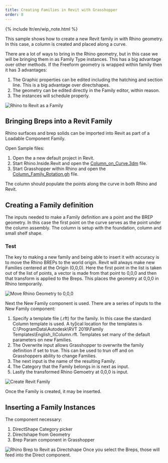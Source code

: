 ```yaml
---
title: Creating Families in Revit with Grasshopper
order: 8
---
```


{% include ltr/en/wip_note.html %}

This sample shows how to create a new Revit family in with Rhino geometry. In this case, a column is created and placed along a curve.

There are a lot of ways to bring in the Rhino geometry, but in this case we will be bringing them in as Family Type instances. This has a big advantage over other methods.  If the Freeform geometry is wrapped within family then it has 3 advantages:

1. The Graphic properties can be edited including the hatching and section line.  This is a big advantage over directshapes.
2. The geometry can be edited directly in the Family editor, within reason.
3. The instances will schedule properly.

![Rhino to Revit as a Family](/static/images/column_family_final.jpg)

## Bringing Breps into a Revit Family
Rhino surfaces and brep solids can be imported into Revit as part of a Loadable Component Family.

Open Sample files:
1. Open the a new default project in Revit.
1. Start Rhino.Inside.Revit and open the [Column_on_Curve.3dm](/Column_on_Curve.3dm) file.
1. Start Grasshopper within Rhino and open the [Column_Family_Rotation.gh](/Column_Family_Rotation.gh) file.

The column should populate the points along the curve in both Rhino and Revit.

## Creating a Family definition

The inputs needed to make a Family definition are a point and the BREP geometry. In this case the first point on the curve serves as the point under the column assembly.  The column is setup with the foundation, column and small shelf shape.

### Test

The key to making a new family and being able to insert it with accuracy is to move the Rhino BREPs to the world origin.  Revit will always make new Families centered at the Origin (0,0,0).  Here the first point in the list is taken out of the list of points, a vector is made from that point to 0,0,0 and then that transform is applied to the Breps.  This places the geometry at 0,0,0 in Rhino temporarily.

![Move Rhino Geometry to 0,0,0](/static/images/column_family_move.jpg)

Next the New Family component is used.  There are a series of inputs to the New Family component:

1. Specify a template file (.rft) for the family. In this case the standard Column template is used.  A ty[ical location for the templates is C:\ProgramData\Autodesk\RVT 2019\Family Templates\English_I\Column.rft.  Templates set many of the default parameters on new Families.
1. The Overwrite input allows Grasshopper to overwrite the family definition if set to true.  This can be used to trun off and on Grasshoppers ability to change Families.
1. The next input is the name of the resulting Family.
1. The Category that the Family belongs in is next as input.
1. Lastly the transformed Rhino Gemoetry at 0,0,0 is input.

![Create Revit Family](/static/images/column_family_family.jpg)

Once the Family is created, it may be inserted.

## Inserting a Family Instances




The component necessary:
1. DirectShape Category picker
1. Directshape from Geometry
1. Brep Param component in Grasshopper

![Rhino Brep to Revit as Directshape](/static/images/rhino-to-revit-brep.jpg)
Once you select the Breps, those will feed into the Direct component.
